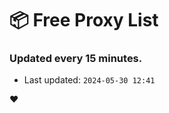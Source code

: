 # :package: Free Proxy List
### Updated every 15 minutes.

- Last updated: `2024-05-30 12:41`

:heart:
